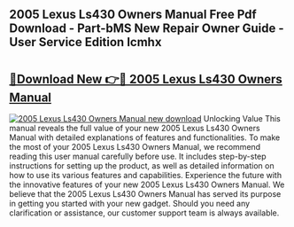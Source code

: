 ## 2005 Lexus Ls430 Owners Manual Free Pdf Download - Part-bMS New Repair Owner Guide - User Service Edition Icmhx

# <h2><a href="http://bc27483.oget.top/?id=2005+Lexus+Ls430+Owners+Manual">🔗Download New 👉🔴 2005 Lexus Ls430 Owners Manual</a></h2>

[![2005 Lexus Ls430 Owners Manual new download](https://i.imgur.com/5g1atiW.png)](http://bc27483.oget.top/?id=2005+Lexus+Ls430+Owners+Manual)
Unlocking Value This manual reveals the full value of your new 2005 Lexus Ls430 Owners Manual with detailed explanations of features and functionalities. To make the most of your 2005 Lexus Ls430 Owners Manual, we recommend reading this user manual carefully before use. It includes step-by-step instructions for setting up the product, as well as detailed information on how to use its various features and capabilities. Experience the future with the innovative features of your new 2005 Lexus Ls430 Owners Manual. We believe that the 2005 Lexus Ls430 Owners Manual has served its purpose in getting you started with your new gadget. Should you need any clarification or assistance, our customer support team is always available.
